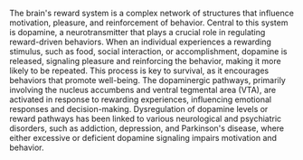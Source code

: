 The brain's reward system is a complex network of structures that influence motivation, pleasure, and reinforcement of behavior. Central to this system is dopamine, a neurotransmitter that plays a crucial role in regulating reward-driven behaviors. When an individual experiences a rewarding stimulus, such as food, social interaction, or accomplishment, dopamine is released, signaling pleasure and reinforcing the behavior, making it more likely to be repeated. This process is key to survival, as it encourages behaviors that promote well-being. The dopaminergic pathways, primarily involving the nucleus accumbens and ventral tegmental area (VTA), are activated in response to rewarding experiences, influencing emotional responses and decision-making. Dysregulation of dopamine levels or reward pathways has been linked to various neurological and psychiatric disorders, such as addiction, depression, and Parkinson's disease, where either excessive or deficient dopamine signaling impairs motivation and behavior.